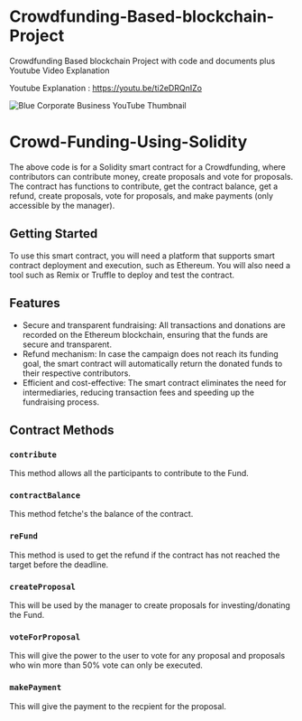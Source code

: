 # Crowdfunding-Based-blockchain-Project
Crowdfunding Based blockchain Project with code and documents plus Youtube Video Explanation

Youtube Explanation : https://youtu.be/ti2eDRQnIZo

![Blue Corporate Business YouTube Thumbnail](https://user-images.githubusercontent.com/28294942/232338242-337e15ea-e964-44f4-9be0-20119748ade2.png)


# Crowd-Funding-Using-Solidity

The above code is for a Solidity smart contract for a Crowdfunding, where contributors can contribute money, create proposals and vote for proposals. The contract has functions to contribute, get the contract balance, get a refund, create proposals, vote for proposals, and make payments (only accessible by the manager).

## Getting Started

To use this smart contract, you will need a platform that supports smart contract deployment and execution, such as Ethereum. You will also need a tool such as Remix or Truffle to deploy and test the contract.

## Features
- Secure and transparent fundraising: All transactions and donations are recorded on the Ethereum blockchain, ensuring that the funds are secure and transparent.
- Refund mechanism: In case the campaign does not reach its funding goal, the smart contract will automatically return the donated funds to their respective contributors.
- Efficient and cost-effective: The smart contract eliminates the need for intermediaries, reducing transaction fees and speeding up the fundraising process.

## Contract Methods
### `contribute`
This method allows all the participants to contribute to the Fund.
### `contractBalance`
This method fetche's the balance of the contract.
### `reFund`
This method is used to get the refund if the contract has not reached the target before the deadline.
### `createProposal`
This will be used by the manager to create proposals for investing/donating the Fund.
### `voteForProposal`
This will give the power to the user to vote for any proposal and proposals who win more than 50% vote can only be executed.
### `makePayment`
This will give the payment to the recpient for the proposal.

